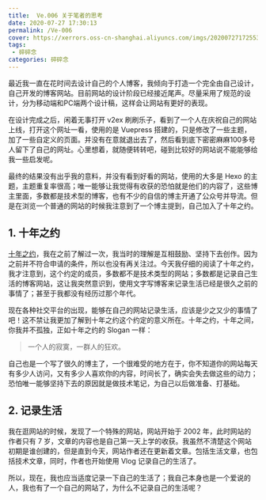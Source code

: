 ```yaml
---
title:  Ve.006 关于笔者的思考
date: 2020-07-27 17:30:13
permalink: /Ve-006
cover: https://xerrors.oss-cn-shanghai.aliyuncs.com/imgs/20200727172553.png
tags: 
 - 碎碎念
categories: 碎碎念
---
```



最近我一直在花时间去设计自己的个人博客，我倾向于打造一个完全由自己设计，自己开发的博客网站。目前网站的设计阶段已经接近尾声。尽量采用了规范的设计，分为移动端和PC端两个设计稿，这样会让网站有更好的表现。

在设计完成之后，闲着无事打开 v2ex 刷刷乐子，看到了一个人在庆祝自己的网站上线，打开这个网址一看，使用的是 Vuepress 搭建的，只是修改了一些主题，加了一些自定义的页面。并没有在意就退出去了，然后看到底下密密麻麻100多号人留下了自己的网址。心里想着，就随便转转吧，碰到比较好的网站说不能能够给我一些启发呢。

最终的结果没有出乎我的意料，并没有看到好看的网站，使用的大多是 Hexo 的主题，主题重复率很高；唯一能够让我觉得有收获的恐怕就是他们的内容了，这些博主里面，多数都是技术型的博客，也有不少的自信的博主开通了公众号并导流。但是在浏览一个普通的网站的时候我注意到了一个博主提到，自己加入了十年之约。

## 1. 十年之约

[十年之约](https://foreverblog.cn/)，我在之前了解过一次，我当时的理解是互相鼓励、坚持下去创作。因为之前并不符合申请的条件，所以也没有再关注过。今天我仔细的阅读了十年之约，我才注意到，这个约定的成员，多数都不是技术类型的网站；多数都是记录自己生活的博客网站，这让我突然意识到，使用文字写博客来记录生活已经是很久之前的事情了；甚至于我都没有经历过那个年代。

现在各种社交平台的出现，能够在自己的网站记录生活，应该是少之又少的事情了吧！这不禁让我更加了解到十年之约这个约定的意义所在。十年之约，十年之间，你我并不孤独，正如十年之约的 Slogan 一样：

> 一个人的寂寞，一群人的狂欢。

自己也是一个写了很久的博主了，一个很难受的地方在于，你不知道你的网站每天有多少人访问，又有多少人喜欢你的内容，时间长了，确实会失去做这些的动力；恐怕唯一能够坚持下去的原因就是做技术笔记，为自己以后做准备、打基础。

## 2. 记录生活

我在逛网站的时候，发现了一个特殊的网站，网站开始于 2002 年，此时网站的作者只有 7 岁，文章的内容也是自己第一天上学的收获。我虽然不清楚这个网站初期是谁创建的，但是直到今天，网站作者还在更新着文章。包括生活文章，也包括技术文章，同时，作者也开始使用 Vlog 记录自己的生活了。

所以，现在，我也应当适度记录一下自己的生活了；我自己本身也是一个爱说的人，我也有了一个自己的网站了，为什么不记录自己的生活呢？
